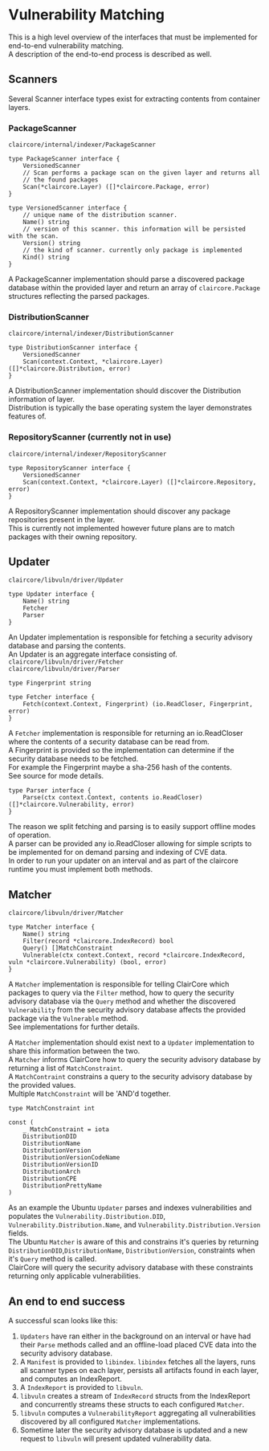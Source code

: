 # Vulnerability Matching

This is a high level overview of the interfaces that must be implemented for end-to-end vulnerability matching.  
A description of the end-to-end process is described as well.

## Scanners

Several Scanner interface types exist for extracting contents from container layers.

### PackageScanner

`claircore/internal/indexer/PackageScanner`

```
type PackageScanner interface {
	VersionedScanner
	// Scan performs a package scan on the given layer and returns all
	// the found packages
	Scan(*claircore.Layer) ([]*claircore.Package, error)
}

type VersionedScanner interface {
	// unique name of the distribution scanner.
	Name() string
	// version of this scanner. this information will be persisted with the scan.
	Version() string
	// the kind of scanner. currently only package is implemented
	Kind() string
}
```

A PackageScanner implementation should parse a discovered package database within the provided layer and return an array of `claircore.Package` structures reflecting the parsed packages.

### DistributionScanner

`claircore/internal/indexer/DistributionScanner`

```
type DistributionScanner interface {
	VersionedScanner
	Scan(context.Context, *claircore.Layer) ([]*claircore.Distribution, error)
}
```

A DistributionScanner implementation should discover the Distribution information of layer.  
Distribution is typically the base operating system the layer demonstrates features of.

### RepositoryScanner (currently not in use)

`claircore/internal/indexer/RepositoryScanner`

```
type RepositoryScanner interface {
	VersionedScanner
	Scan(context.Context, *claircore.Layer) ([]*claircore.Repository, error)
}
```

A RepositoryScanner implementation should discover any package repositories present in the layer.  
This is currently not implemented however future plans are to match packages with their owning repository.

## Updater

`claircore/libvuln/driver/Updater`

```
type Updater interface {
	Name() string
	Fetcher
	Parser
}
```

An Updater implementation is responsible for fetching a security advisory database and parsing the contents.  
An Updater is an aggregate interface consisting of.  
`claircore/libvuln/driver/Fetcher`  
`claircore/libvuln/driver/Parser`

```
type Fingerprint string

type Fetcher interface {
	Fetch(context.Context, Fingerprint) (io.ReadCloser, Fingerprint, error)
}
```

A `Fetcher` implementation is responsible for returning an io.ReadCloser where the contents of a security database can be read from.  
A Fingerprint is provided so the implementation can determine if the security database needs to be fetched.  
For example the Fingerprint maybe a sha-256 hash of the contents.  
See source for mode details.

```
type Parser interface {
	Parse(ctx context.Context, contents io.ReadCloser) ([]*claircore.Vulnerability, error)
}
```

The reason we split fetching and parsing is to easily support offline modes of operation.  
A parser can be provided any io.ReadCloser allowing for simple scripts to be implemented for on demand parsing and indexing of CVE data.  
In order to run your updater on an interval and as part of the claircore runtime you must implement both methods.

## Matcher

`claircore/libvuln/driver/Matcher`

```
type Matcher interface {
	Name() string
	Filter(record *claircore.IndexRecord) bool
	Query() []MatchConstraint
	Vulnerable(ctx context.Context, record *claircore.IndexRecord, vuln *claircore.Vulnerability) (bool, error)
}
```

A `Matcher` implementation is responsible for telling ClairCore which packages to query via the `Filter` method, how to query the security advisory database via the `Query` method and whether the discovered `Vulnerability` from the security advisory database affects the provided package via the `Vulnerable` method.  
See implementations for further details.

A `Matcher` implementation should exist next to a `Updater` implementation to share this information between the two.  
A `Matcher` informs ClairCore how to query the security advisory database by returning a list of `MatchConstraint`.  
A `MatchContraint` constrains a query to the security advisory database by the provided values.  
Multiple `MatchConstraint` will be 'AND'd together.

```
type MatchConstraint int

const (
	_ MatchConstraint = iota
	DistributionDID
	DistributionName
	DistributionVersion
	DistributionVersionCodeName
	DistributionVersionID
	DistributionArch
	DistributionCPE
	DistributionPrettyName
)
```

As an example the Ubuntu `Updater` parses and indexes vulnerabilities and populates the `Vulnerability.Distribution.DID`, `Vulnerability.Distribution.Name`, and `Vulnerability.Distribution.Version` fields.  
The Ubuntu `Matcher` is aware of this and constrains it's queries by returning `DistributionDID`,`DistributionName`, `DistributionVersion`, constraints when it's `Query` method is called.  
ClairCore will query the security advisory database with these constraints returning only applicable vulnerabilities.

## An end to end success

A successful scan looks like this:

1. `Updaters` have ran either in the background on an interval or have had their `Parse` methods called and an offline-load placed CVE data into the security advisory database.
2. A `Manifest` is provided to `libindex`. `libindex` fetches all the layers, runs all scanner types on each layer, persists all artifacts found in each layer, and computes an IndexReport.
3. A `IndexReport` is provided to `libvuln`.
4. `libvuln` creates a stream of `IndexRecord` structs from the IndexReport and concurrently streams these structs to each configured `Matcher`.
5. `libvuln` computes a `VulnerabilityReport` aggregating all vulnerabilities discovered by all configured `Matcher` implementations.
6. Sometime later the security advisory database is updated and a new request to `libvuln` will present updated vulnerability data.
